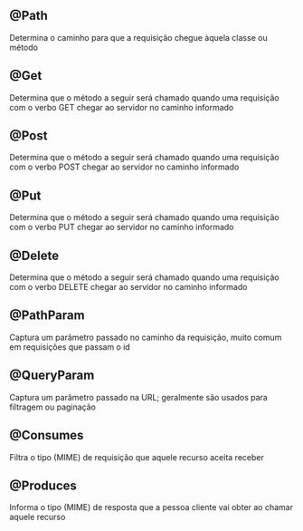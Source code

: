 

## @Path
Determina o caminho para que a requisição chegue àquela classe ou método

## @Get
Determina que o método a seguir será chamado quando uma requisição com o verbo GET chegar ao servidor no caminho informado

## @Post
Determina que o método a seguir será chamado quando uma requisição com o verbo POST chegar ao servidor no caminho informado

## @Put
Determina que o método a seguir será chamado quando uma requisição com o verbo PUT chegar ao servidor no caminho informado

## @Delete
Determina que o método a seguir será chamado quando uma requisição com o verbo DELETE chegar ao servidor no caminho informado

## @PathParam
Captura um parâmetro passado no caminho da requisição, muito comum em requisições que passam o id

## @QueryParam
Captura um parâmetro passado na URL; geralmente são usados para filtragem ou paginação

## @Consumes
Filtra o tipo (MIME) de requisição que aquele recurso aceita receber

## @Produces
Informa o tipo (MIME) de resposta que a pessoa cliente vai obter ao chamar aquele recurso